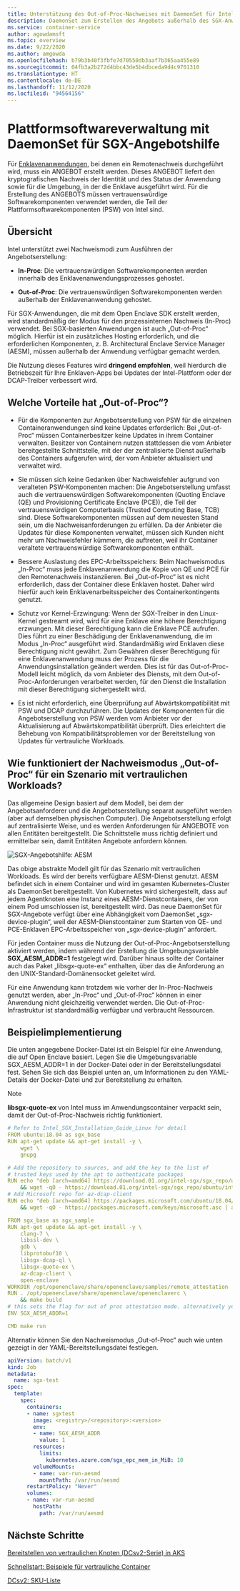```yaml
---
title: Unterstützung des Out-of-Proc-Nachweises mit DaemonSet für Intel SGX-Angebotshilfe in Azure
description: DaemonSet zum Erstellen des Angebots außerhalb des SGX-Anwendungsprozesses. In diesem Artikel wird beschrieben, wie das Feature für Out-of-Proc-Nachweise für vertrauliche Workloads bereitgestellt wird, die in einem Container ausgeführt werden.
ms.service: container-service
author: agowdamsft
ms.topic: overview
ms.date: 9/22/2020
ms.author: amgowda
ms.openlocfilehash: b79b3b40f3fbfe7d70550db3aaf7b365aa455e89
ms.sourcegitcommit: 04fb3a2b272d4bbc43de5b4dbceda9d4c9701310
ms.translationtype: HT
ms.contentlocale: de-DE
ms.lasthandoff: 11/12/2020
ms.locfileid: "94564156"
---
```

# <a name="platform-software-management-with-sgx-quote-helper-daemon-set"></a>Plattformsoftwareverwaltung mit DaemonSet für SGX-Angebotshilfe

Für [Enklavenanwendungen](confidential-computing-enclaves.md), bei denen ein Remotenachweis durchgeführt wird, muss ein ANGEBOT erstellt werden. Dieses ANGEBOT liefert den kryptografischen Nachweis der Identität und des Status der Anwendung sowie für die Umgebung, in der die Enklave ausgeführt wird. Für die Erstellung des ANGEBOTS müssen vertrauenswürdige Softwarekomponenten verwendet werden, die Teil der Plattformsoftwarekomponenten (PSW) von Intel sind.

## <a name="overview"></a>Übersicht
 
Intel unterstützt zwei Nachweismodi zum Ausführen der Angebotserstellung:
- **In-Proc**: Die vertrauenswürdigen Softwarekomponenten werden innerhalb des Enklavenanwendungsprozesses gehostet.

- **Out-of-Proc**: Die vertrauenswürdigen Softwarekomponenten werden außerhalb der Enklavenanwendung gehostet.
 
Für SGX-Anwendungen, die mit dem Open Enclave SDK erstellt werden, wird standardmäßig der Modus für den prozessinternen Nachweis (In-Proc) verwendet. Bei SGX-basierten Anwendungen ist auch „Out-of-Proc“ möglich. Hierfür ist ein zusätzliches Hosting erforderlich, und die erforderlichen Komponenten, z. B. Architectural Enclave Service Manager (AESM), müssen außerhalb der Anwendung verfügbar gemacht werden.

Die Nutzung dieses Features wird **dringend empfohlen**, weil hierdurch die Betriebszeit für Ihre Enklaven-Apps bei Updates der Intel-Plattform oder der DCAP-Treiber verbessert wird.

## <a name="why-and-what-are-the-benefits-of-out-of-proc"></a>Welche Vorteile hat „Out-of-Proc“?

-   Für die Komponenten zur Angebotserstellung von PSW für die einzelnen Containeranwendungen sind keine Updates erforderlich: Bei „Out-of-Proc“ müssen Containerbesitzer keine Updates in ihrem Container verwalten. Besitzer von Containern nutzen stattdessen die vom Anbieter bereitgestellte Schnittstelle, mit der der zentralisierte Dienst außerhalb des Containers aufgerufen wird, der vom Anbieter aktualisiert und verwaltet wird.

-   Sie müssen sich keine Gedanken über Nachweisfehler aufgrund von veralteten PSW-Komponenten machen: Die Angebotserstellung umfasst auch die vertrauenswürdigen Softwarekomponenten (Quoting Enclave (QE) und Provisioning Certificate Enclave (PCE)), die Teil der vertrauenswürdigen Computerbasis (Trusted Computing Base, TCB) sind. Diese Softwarekomponenten müssen auf dem neuesten Stand sein, um die Nachweisanforderungen zu erfüllen. Da der Anbieter die Updates für diese Komponenten verwaltet, müssen sich Kunden nicht mehr um Nachweisfehler kümmern, die auftreten, weil ihr Container veraltete vertrauenswürdige Softwarekomponenten enthält.

-   Bessere Auslastung des EPC-Arbeitsspeichers: Beim Nachweismodus „In-Proc“ muss jede Enklavenanwendung die Kopie von QE und PCE für den Remotenachweis instanziieren. Bei „Out-of-Proc“ ist es nicht erforderlich, dass der Container diese Enklaven hostet. Daher wird hierfür auch kein Enklavenarbeitsspeicher des Containerkontingents genutzt.

-   Schutz vor Kernel-Erzwingung: Wenn der SGX-Treiber in den Linux-Kernel gestreamt wird, wird für eine Enklave eine höhere Berechtigung erzwungen. Mit dieser Berechtigung kann die Enklave PCE aufrufen. Dies führt zu einer Beschädigung der Enklavenanwendung, die im Modus „In-Proc“ ausgeführt wird. Standardmäßig wird Enklaven diese Berechtigung nicht gewährt. Zum Gewähren dieser Berechtigung für eine Enklavenanwendung muss der Prozess für die Anwendungsinstallation geändert werden. Dies ist für das Out-of-Proc-Modell leicht möglich, da vom Anbieter des Diensts, mit dem Out-of-Proc-Anforderungen verarbeitet werden, für den Dienst die Installation mit dieser Berechtigung sichergestellt wird.

-   Es ist nicht erforderlich, eine Überprüfung auf Abwärtskompatibilität mit PSW und DCAP durchzuführen. Die Updates der Komponenten für die Angebotserstellung von PSW werden vom Anbieter vor der Aktualisierung auf Abwärtskompatibilität überprüft. Dies erleichtert die Behebung von Kompatibilitätsproblemen vor der Bereitstellung von Updates für vertrauliche Workloads.

## <a name="how-does-the-out-of-proc-attestation-mode-work-for-confidential-workloads-scenario"></a>Wie funktioniert der Nachweismodus „Out-of-Proc“ für ein Szenario mit vertraulichen Workloads?

Das allgemeine Design basiert auf dem Modell, bei dem der Angebotsanforderer und die Angebotserstellung separat ausgeführt werden (aber auf demselben physischen Computer). Die Angebotserstellung erfolgt auf zentralisierte Weise, und es werden Anforderungen für ANGEBOTE von allen Entitäten bereitgestellt. Die Schnittstelle muss richtig definiert und ermittelbar sein, damit Entitäten Angebote anfordern können.

![SGX-Angebotshilfe: AESM](./media/confidential-nodes-out-of-proc-attestation/aesmmanager.png)

Das obige abstrakte Modell gilt für das Szenario mit vertraulichen Workloads. Es wird der bereits verfügbare AESM-Dienst genutzt. AESM befindet sich in einem Container und wird im gesamten Kubernetes-Cluster als DaemonSet bereitgestellt. Von Kubernetes wird sichergestellt, dass auf jedem Agentknoten eine Instanz eines AESM-Dienstcontainers, der von einem Pod umschlossen ist, bereitgestellt wird. Das neue DaemonSet für SGX-Angebote verfügt über eine Abhängigkeit vom DaemonSet „sgx-device-plugin“, weil der AESM-Dienstcontainer zum Starten von QE- und PCE-Enklaven EPC-Arbeitsspeicher von „sgx-device-plugin“ anfordert.

Für jeden Container muss die Nutzung der Out-of-Proc-Angebotserstellung aktiviert werden, indem während der Erstellung die Umgebungsvariable **SGX_AESM_ADDR=1** festgelegt wird. Darüber hinaus sollte der Container auch das Paket „libsgx-quote-ex“ enthalten, über das die Anforderung an den UNIX-Standard-Domänensocket geleitet wird.

Für eine Anwendung kann trotzdem wie vorher der In-Proc-Nachweis genutzt werden, aber „In-Proc“ und „Out-of-Proc“ können in einer Anwendung nicht gleichzeitig verwendet werden. Die Out-of-Proc-Infrastruktur ist standardmäßig verfügbar und verbraucht Ressourcen.

## <a name="sample-implementation"></a>Beispielimplementierung

Die unten angegebene Docker-Datei ist ein Beispiel für eine Anwendung, die auf Open Enclave basiert. Legen Sie die Umgebungsvariable SGX_AESM_ADDR=1 in der Docker-Datei oder in der Bereitstellungsdatei fest. Sehen Sie sich das Beispiel unten an, um Informationen zu den YAML-Details der Docker-Datei und zur Bereitstellung zu erhalten. 

  > [!Note] 
  > **libsgx-quote-ex** von Intel muss im Anwendungscontainer verpackt sein, damit der Out-of-Proc-Nachweis richtig funktioniert.
    
```yaml
# Refer to Intel_SGX_Installation_Guide_Linux for detail
FROM ubuntu:18.04 as sgx_base
RUN apt-get update && apt-get install -y \
    wget \
    gnupg

# Add the repository to sources, and add the key to the list of
# trusted keys used by the apt to authenticate packages
RUN echo "deb [arch=amd64] https://download.01.org/intel-sgx/sgx_repo/ubuntu bionic main" | tee /etc/apt/sources.list.d/intel-sgx.list \
    && wget -qO - https://download.01.org/intel-sgx/sgx_repo/ubuntu/intel-sgx-deb.key | apt-key add -
# Add Microsoft repo for az-dcap-client
RUN echo "deb [arch=amd64] https://packages.microsoft.com/ubuntu/18.04/prod bionic main" | tee /etc/apt/sources.list.d/msprod.list \
    && wget -qO - https://packages.microsoft.com/keys/microsoft.asc | apt-key add -

FROM sgx_base as sgx_sample
RUN apt-get update && apt-get install -y \
    clang-7 \
    libssl-dev \
    gdb \
    libprotobuf10 \
    libsgx-dcap-ql \
    libsgx-quote-ex \
    az-dcap-client \
    open-enclave
WORKDIR /opt/openenclave/share/openenclave/samples/remote_attestation
RUN . /opt/openenclave/share/openenclave/openenclaverc \
    && make build
# this sets the flag for out of proc attestation mode. alternatively you can set this flag on the deployment files
ENV SGX_AESM_ADDR=1 

CMD make run
```
Alternativ können Sie den Nachweismodus „Out-of-Proc“ auch wie unten gezeigt in der YAML-Bereitstellungsdatei festlegen.

```yaml
apiVersion: batch/v1
kind: Job
metadata:
  name: sgx-test
spec:
  template:
    spec:
      containers:
      - name: sgxtest
        image: <registry>/<repository>:<version>
        env:
        - name: SGX_AESM_ADDR
          value: 1
        resources:
          limits:
            kubernetes.azure.com/sgx_epc_mem_in_MiB: 10
        volumeMounts:
        - name: var-run-aesmd
          mountPath: /var/run/aesmd
      restartPolicy: "Never"
      volumes:
      - name: var-run-aesmd
        hostPath:
          path: /var/run/aesmd
```

## <a name="next-steps"></a>Nächste Schritte
[Bereitstellen von vertraulichen Knoten (DCsv2-Serie) in AKS](./confidential-nodes-aks-get-started.md)

[Schnellstart: Beispiele für vertrauliche Container](https://github.com/Azure-Samples/confidential-container-samples)

[DCsv2: SKU-Liste](../virtual-machines/dcv2-series.md)

<!-- LINKS - external -->
[Azure Attestation]: ../attestation/index.yml


<!-- LINKS - internal -->
[DC Virtual Machine]: /confidential-computing/virtual-machine-solutions
